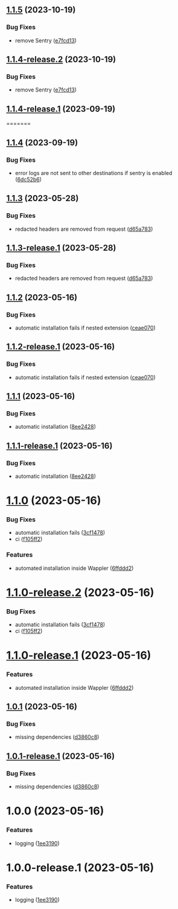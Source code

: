 ## [1.1.5](https://github.com/tbvgl/wappler-advanced-logger/compare/v1.1.4...v1.1.5) (2023-10-19)


### Bug Fixes

* remove Sentry ([e7fcd13](https://github.com/tbvgl/wappler-advanced-logger/commit/e7fcd131226f8ea3df10bc7376f3095395b0a7e8))

## [1.1.4-release.2](https://github.com/tbvgl/wappler-advanced-logger/compare/v1.1.4-release.1...v1.1.4-release.2) (2023-10-19)


### Bug Fixes

* remove Sentry ([e7fcd13](https://github.com/tbvgl/wappler-advanced-logger/commit/e7fcd131226f8ea3df10bc7376f3095395b0a7e8))

## [1.1.4-release.1](https://github.com/tbvgl/wappler-advanced-logger/compare/v1.1.3...v1.1.4-release.1) (2023-09-19)
=======
## [1.1.4](https://github.com/tbvgl/wappler-advanced-logger/compare/v1.1.3...v1.1.4) (2023-09-19)



### Bug Fixes

* error logs are not sent to other destinations if sentry is enabled ([6dc52b6](https://github.com/tbvgl/wappler-advanced-logger/commit/6dc52b635cf6375f170d8ce26af65c3a4c734671))

## [1.1.3](https://github.com/tbvgl/wappler-advanced-logger/compare/v1.1.2...v1.1.3) (2023-05-28)


### Bug Fixes

* redacted headers are removed from request ([d65a783](https://github.com/tbvgl/wappler-advanced-logger/commit/d65a783158bcb42262422c67e5d0c8d05fb1e20b))

## [1.1.3-release.1](https://github.com/tbvgl/wappler-advanced-logger/compare/v1.1.2...v1.1.3-release.1) (2023-05-28)


### Bug Fixes

* redacted headers are removed from request ([d65a783](https://github.com/tbvgl/wappler-advanced-logger/commit/d65a783158bcb42262422c67e5d0c8d05fb1e20b))

## [1.1.2](https://github.com/tbvgl/wappler-advanced-logger/compare/v1.1.1...v1.1.2) (2023-05-16)


### Bug Fixes

* automatic installation fails if nested extension ([ceae070](https://github.com/tbvgl/wappler-advanced-logger/commit/ceae0707c98974fbcce18f02a32441736d2ce56c))

## [1.1.2-release.1](https://github.com/tbvgl/wappler-advanced-logger/compare/v1.1.1...v1.1.2-release.1) (2023-05-16)


### Bug Fixes

* automatic installation fails if nested extension ([ceae070](https://github.com/tbvgl/wappler-advanced-logger/commit/ceae0707c98974fbcce18f02a32441736d2ce56c))

## [1.1.1](https://github.com/tbvgl/wappler-advanced-logger/compare/v1.1.0...v1.1.1) (2023-05-16)


### Bug Fixes

* automatic installation ([8ee2428](https://github.com/tbvgl/wappler-advanced-logger/commit/8ee2428304d4c26f2ab0f475c9e4fdbdf875ce15))

## [1.1.1-release.1](https://github.com/tbvgl/wappler-advanced-logger/compare/v1.1.0...v1.1.1-release.1) (2023-05-16)


### Bug Fixes

* automatic installation ([8ee2428](https://github.com/tbvgl/wappler-advanced-logger/commit/8ee2428304d4c26f2ab0f475c9e4fdbdf875ce15))

# [1.1.0](https://github.com/tbvgl/wappler-advanced-logger/compare/v1.0.1...v1.1.0) (2023-05-16)


### Bug Fixes

* automatic installation fails ([3cf1478](https://github.com/tbvgl/wappler-advanced-logger/commit/3cf147815a18dd4cc65ae5db5388909209f2613e))
* ci ([f105ff2](https://github.com/tbvgl/wappler-advanced-logger/commit/f105ff29a9a33a2b0e030c932d5219f992618ce1))


### Features

* automated installation inside Wappler ([6ffddd2](https://github.com/tbvgl/wappler-advanced-logger/commit/6ffddd272d6b1cd004269136baf3f0de35b7e3ba))

# [1.1.0-release.2](https://github.com/tbvgl/wappler-advanced-logger/compare/v1.1.0-release.1...v1.1.0-release.2) (2023-05-16)


### Bug Fixes

* automatic installation fails ([3cf1478](https://github.com/tbvgl/wappler-advanced-logger/commit/3cf147815a18dd4cc65ae5db5388909209f2613e))
* ci ([f105ff2](https://github.com/tbvgl/wappler-advanced-logger/commit/f105ff29a9a33a2b0e030c932d5219f992618ce1))

# [1.1.0-release.1](https://github.com/tbvgl/wappler-advanced-logger/compare/v1.0.1...v1.1.0-release.1) (2023-05-16)


### Features

* automated installation inside Wappler ([6ffddd2](https://github.com/tbvgl/wappler-advanced-logger/commit/6ffddd272d6b1cd004269136baf3f0de35b7e3ba))

## [1.0.1](https://github.com/tbvgl/wappler-advanced-logger/compare/v1.0.0...v1.0.1) (2023-05-16)


### Bug Fixes

* missing dependencies ([d3860c8](https://github.com/tbvgl/wappler-advanced-logger/commit/d3860c8994b9f371193fd15cc8e27c567c2dfa32))

## [1.0.1-release.1](https://github.com/tbvgl/wappler-advanced-logger/compare/v1.0.0...v1.0.1-release.1) (2023-05-16)


### Bug Fixes

* missing dependencies ([d3860c8](https://github.com/tbvgl/wappler-advanced-logger/commit/d3860c8994b9f371193fd15cc8e27c567c2dfa32))

# 1.0.0 (2023-05-16)


### Features

* logging ([1ee3190](https://github.com/tbvgl/wappler-advanced-logger/commit/1ee3190192323b140ae818351faca9b48f8771f1))

# 1.0.0-release.1 (2023-05-16)


### Features

* logging ([1ee3190](https://github.com/tbvgl/wappler-advanced-logger/commit/1ee3190192323b140ae818351faca9b48f8771f1))
